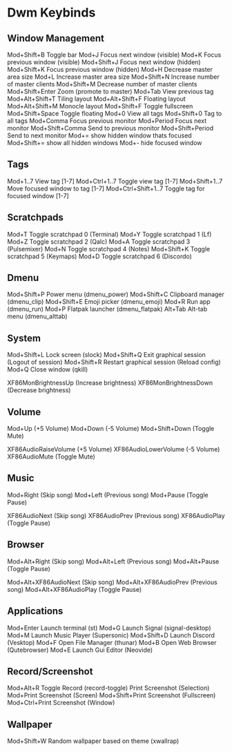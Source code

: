 # Dwm Keybinds

## Window Management

Mod+Shift+B Toggle bar
Mod+J Focus next window (visible)
Mod+K Focus previous window (visible)
Mod+Shift+J Focus next window (hidden)
Mod+Shift+K Focus previous window (hidden)
Mod+H Decrease master area size
Mod+L Increase master area size
Mod+Shift+N Increase number of master clients
Mod+Shift+M Decrease number of master clients
Mod+Shift+Enter Zoom (promote to master)
Mod+Tab View previous tag
Mod+Alt+Shift+T Tiling layout
Mod+Alt+Shift+F Floating layout
Mod+Alt+Shift+M Monocle layout
Mod+Shift+F Toggle fullscreen
Mod+Shift+Space Toggle floating
Mod+0 View all tags
Mod+Shift+0 Tag to all tags
Mod+Comma Focus previous monitor
Mod+Period Focus next monitor
Mod+Shift+Comma Send to previous monitor
Mod+Shift+Period Send to next monitor
Mod+= show hidden window thats focused
Mod+Shift+= show all hidden windows
Mod+- hide focused window

## Tags

Mod+1..7 View tag [1-7]
Mod+Ctrl+1..7 Toggle view tag [1-7]
Mod+Shift+1..7 Move focused window to tag [1-7]
Mod+Ctrl+Shift+1..7 Toggle tag for focused window [1-7]

## Scratchpads

Mod+T Toggle scratchpad 0 (Terminal)
Mod+Y Toggle scratchpad 1 (Lf)
Mod+Z Toggle scratchpad 2 (Qalc)
Mod+A Toggle scratchpad 3 (Pulsemixer)
Mod+N Toggle scratchpad 4 (Notes)
Mod+Shift+K Toggle scratchpad 5 (Keymaps)
Mod+D Toggle scratchpad 6 (Discordo)

## Dmenu

Mod+Shift+P Power menu (dmenu_power)
Mod+Shift+C Clipboard manager (dmenu_clip)
Mod+Shift+E Emoji picker (dmenu_emoji)
Mod+R Run app (dmenu_run)
Mod+P Flatpak launcher (dmenu_flatpak)
Alt+Tab Alt-tab menu (dmenu_alttab)

## System

Mod+Shift+L Lock screen (slock)
Mod+Shift+Q Exit graphical session (Logout of session)
Mod+Shift+R Restart graphical session (Reload config)
Mod+Q Close window (qkill)

XF86MonBrightnessUp (Increase brightness)
XF86MonBrightnessDown (Decrease brightness)

## Volume

Mod+Up (+5 Volume)
Mod+Down (-5 Volume)
Mod+Shift+Down (Toggle Mute)

XF86AudioRaiseVolume (+5 Volume)
XF86AudioLowerVolume (-5 Volume)
XF86AudioMute (Toggle Mute)

## Music

Mod+Right (Skip song)
Mod+Left (Previous song)
Mod+Pause (Toggle Pause)

XF86AudioNext (Skip song)
XF86AudioPrev (Previous song)
XF86AudioPlay (Toggle Pause)

## Browser

Mod+Alt+Right (Skip song)
Mod+Alt+Left (Previous song)
Mod+Alt+Pause (Toggle Pause)

Mod+Alt+XF86AudioNext (Skip song)
Mod+Alt+XF86AudioPrev (Previous song)
Mod+Alt+XF86AudioPlay (Toggle Pause)

## Applications

Mod+Enter Launch terminal (st)
Mod+G Launch Signal (signal-desktop)
Mod+M Launch Music Player (Supersonic)
Mod+Shift+D Launch Discord (Vesktop)
Mod+F Open File Manager (thunar)
Mod+B Open Web Browser (Qutebrowser)
Mod+E Launch Gui Editor (Neovide)

## Record/Screenshot

Mod+Alt+R Toggle Record (record-toggle)
Print Screenshot (Selection)
Mod+Print Screenshot (Screen)
Mod+Shift+Print Screenshot (Fullscreen)
Mod+Ctrl+Print Screenshot (Window)

## Wallpaper

Mod+Shift+W Random wallpaper based on theme (xwallrap)
